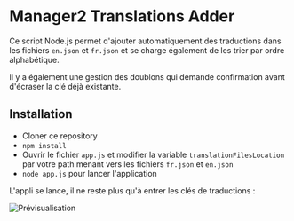 # Manager2 Translations Adder

Ce script Node.js permet d'ajouter automatiquement des traductions dans les fichiers `en.json` et `fr.json` et se charge également de les trier par ordre alphabétique.

Il y a également une gestion des doublons qui demande confirmation avant d'écraser la clé déjà existante.

## Installation

- Cloner ce repository
- `npm install`
- Ouvrir le fichier `app.js` et modifier la variable `translationFilesLocation` par votre path menant vers les fichiers `fr.json` et `en.json`
- `node app.js` pour lancer l'application

L'appli se lance, il ne reste plus qu'à entrer les clés de traductions :

![Prévisualisation](https://image.ibb.co/nf9ch9/Capture_d_e_cran_2018_09_12_a_13_19_38.png)
